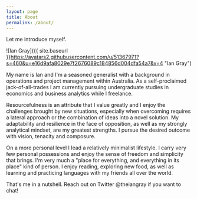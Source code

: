 ```yaml
---
layout: page
title: About
permalink: /about/
---
```


Let me introduce myself.


![Ian Gray]({{ site.baseurl }}https://avatars2.githubusercontent.com/u/51367971?s=460&u=e16d9afa8029e7f2676089c184856d004dfa54a7&v=4 "Ian Gray")
 
My name is Ian and I'm a seasoned generalist with a background in operations and project management within Australia. As a self-proclaimed jack-of-all-trades I am currently pursuing undergraduate studies in economics and business analytics while I freelance.

Resourcefulness is an attribute that I value greatly and I enjoy the challenges brought by new situations, especially when overcoming requires a lateral approach or the combination of ideas into a novel solution. My adaptability and resilience in the face of opposition, as well as my strongly analytical mindset, are my greatest strengths. I pursue the desired outcome with vision, tenacity and composure.

On a more personal level I lead a relatively minimalist lifestyle. I carry very few personal possessions and enjoy the sense of freedom and simplicity that brings. I'm very much a "place for everything, and everything in its place" kind of person. I enjoy reading, exploring new food, as well as learning and practicing languages with my friends all over the world.

That's me in a nutshell. Reach out on Twitter @theiangray if you want to chat!



